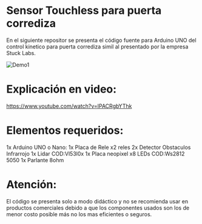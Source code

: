 # Sensor Touchless para puerta corrediza
En el siguiente repositor se presenta el código fuente para Arduino UNO del control kinetico para puerta corrediza simil al presentado por la empresa Stuck Labs.

![Demo1](Demo1.gif)

# Explicación en video:
https://www.youtube.com/watch?v=IPACRgbYThk

# Elementos requeridos:
1x Arduino UNO o Nano:
1x Placa de Rele x2 reles
2x Detector Obstaculos Infrarrojo
1x Lidar COD:Vl53l0x
1x Placa neopixel x8 LEDs COD:Ws2812 5050
1x Parlante 8ohm

# Atención:

El código se presenta solo a modo didáctico y no se recomienda usar en productos comerciales debido a que los componentes usados son los de menor costo posible más no los mas eficientes o seguros.
